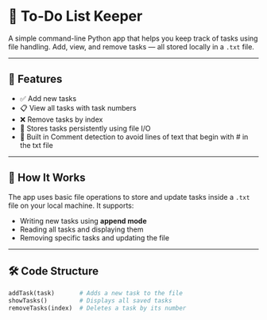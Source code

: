 # 📝 To-Do List Keeper

A simple command-line Python app that helps you keep track of tasks using file handling. Add, view, and remove tasks — all stored locally in a `.txt` file.

---

## 🚀 Features

- ✅ Add new tasks  
- 📋 View all tasks with task numbers  
- ❌ Remove tasks by index  
- 💾 Stores tasks persistently using file I/O
- 💬 Built in Comment detection to avoid lines of text that begin with # in the txt file

---

## 📂 How It Works

The app uses basic file operations to store and update tasks inside a `.txt` file on your local machine. It supports:

- Writing new tasks using **append mode**
- Reading all tasks and displaying them
- Removing specific tasks and updating the file

---

## 🛠️ Code Structure

```python
addTask(task)       # Adds a new task to the file  
showTasks()         # Displays all saved tasks  
removeTasks(index)  # Deletes a task by its number  
